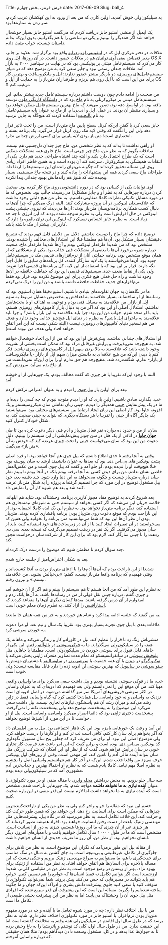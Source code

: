 Title: فرش قرمز، بخش چهارم
date: 2017-06-09
Slug: ball_4




به سیلیکون‌ولی خوش آمدید. اولین کاری که من بعد از ورود به این کهکشان غریب کردم، سر زدن به ستاره‌ها بود.

یک ایمیل از منشی استیو جابز دریافت کردم که می‌گفت استیو جابز بسیار خوشحال خواهد شد اگر همدیگر را ببینیم و یکی دو ساعتی را با هم بگذرانیم. بدون این‌که بدانم داستان چیست، جواب مثبت دادم.

ملاقات در دفتر مرکزی اپل که در <abbr title="Infinity Loop Drive">اینفینیتی لوپ درایو</abbr > واقع بود برگزار شد. علاوه بر جابز، مدیر فنی‌اش یعنی <abbr title="Avie Tevanian">آوی توانیان</abbr > هم در ملاقات حضور داشت. در آن روزها، اپل روی OS X کار می‌کرد که سیستم‌عامل مبتنی بر یونیکسی بود که در نهایت در سپتامبر ۲۰۰۰ به بازار آمد. ملاقات چندان رسمی نبود و جابز سعی کرد به من توضیح دهد که در دنیای سیستم‌عامل‌های رومیزی، دو بازیگر بیشتر حضور ندارند: اپل و مایکروسافت و بهترین کار برای من این است که با اپل روی هم بریزم و طرفداران متن‌باز را به حمایت از اپل و OS X ترغیب کنم.

من صحبت را ادامه دادم چون دوست داشتم درباره سیستم‌عامل جدید بیشتر بدانم. این سیستم‌عامل مبتنی بر میکروکرنلی به نام <abbr title="Mach - همان‌طور که در اینجا گفته شده، میکروکرنلی بود که در دانشگاه کارنگی ملون توسعه یافت. این پروژه به جایی نرسید و با کنار گذاشتن ایده میکروکرنل، پایه‌ای شد برای کرنل‌های مونولیتیک سیستم‌عامل‌های مدرنی همچون OS X.">ماخ</abbr > بود که در <abbr title="Carnegie Mellon University">دانشگاه کارنگی ملون</abbr > توسعه یافته بود. در اواسط دهه نود، تصور می‌شد که ماخ بهترین سیستم‌عامل ممکن خواهد بود و بسیاری منتظر آن بودند. در عمل، اپل و آی.بی.ام. از ماخ به عنوان پایه سیستم‌عاملی به نام <abbr title="Taligent">تالیجنت</abbr > استفاده کردند که هیچ‌گاه به جایی نرسید.

جابز سعی کرد با گفتن این‌که کرنل سطح پایین ماخ متن‌باز است، من را تحت تاثیر قرار دهد ولی این را نگفت که وقتی لایه مک روی کرنل قرار می‌گیرد، یک برنامه بسته و انحصاری است؛ متن‌باز بودن لایه پایینی برای کسی ارزش چندانی ندارد.

او راهی نداشت تا بداند که به نظر شخصی من، ماخ چیز چندان دل‌چسبی هم نیست. صادقانه بگویم که به نظر من، ماخ چیز چرتی است. ماخ حاوی همه مشکلات ممکنی است که یک طراح احتمال دارد بکند و البته چند اشتباه طراحی جدید هم دارد. یکی از انتقادات همیشگی به میکروکرنل، سرعت کند آن بوده است و به همین خاطر افراد زیادی روی این مساله تحقیق کرده‌اند که چگونه می‌توان راندمان این سیستم‌ها را ارتقا داد. طراحان ماخ سعی کردند همه این پیشنهادات را پیاده کنند و در نتیجه ماخ سیستمی بسیار پیچیده شد که هنوز هم راندمانش بهبود چندانی پیدا نکرده.

آوی توانیان یکی از کسانی بود که در دوره دانشجویی روی ماخ کار کرده بود. صحبت کردن درباره چیزهایی که به نظر او و جابز مشکل‌زا می‌رسیدند جالب بود. بخصوص که ما در مورد مسایل تکنیکی نظرات کاملا متفاوتی داشتیم. به نظر من هیچ دلیلی وجود نداشت که علاقه‌مندان لینوکس در آن پروژه مشارکت کنند. البته درک می‌کنم که چرا آن‌ها به دنبال کسب همکاری برنامه‌نویسان متن‌باز بودند؛ آن‌ها می‌دیدند که نیروی جنبشی پشت لینوکس در حال افزایش است ولی به نظرم متوجه نشده بودند که این انرژی تا چه حد زیاد است. به نظرم جابز احساس نمی‌کرد که لینوکس این توان بالقوه را دارد که کاربرانی بیشتر از مک داشته باشد.

توضیح دادم که چرا ماخ را دوست نداشتم. دلایل من دلایلی قابل فهم بودند که تشریح دقیقشان بسیار مشکل بود. آن‌ها هم مطمئنا قبلا این استدلال‌های مخالف را شنیده بودند. مشخص بود که من شدیدا طرفدار لینوکس بودم و آن‌ها شدیدا طرفدار ماخ. صحبت درباره شیوه برخورد آن‌ها با بعضی از مشکلات فنی جذاب بود. یکی از مشکلاتی که از همان موقع مشخص بود، برنامه حمایتی آنان از نرم‌افزارهای قدیمی مک در سیستم‌عامل جدید بود. آن‌ها می‌خواستند با یک لایه سازگار کننده، کل برنامه‌های سابق را قابل اجرا نگه دارند. قرار بر این بود که با استفاده از این لایه، کل برنامه‌های قدیمی اجرا شوند. ولی یکی از نقاط ضعف جدی سیستم‌های قدیمی این بود که حفاظت حافظه در آن‌‌ها وجود نداشت و راه حل فعلی هیچ فکری برای این موضوع نکرده بود. قرار بود فقط نرم‌افزارهای جدید، حفاظت حافظه داشته باشند و من این را درک نمی‌کردم.

ما در نگاهمان به جهان تفاوت‌های بنیادی داشتیم. استیو دقیقا همان استیوی بود که رسانه‌ها از او ساخته‌اند. بسیار علاقه‌مند به اهدافش و به‌خصوص مسایل مربوط به سهم اپل از بازار. من علاقه‌مند به مسایل فنی بودم و توجهی به اهداف او یا بحث‌هایش نداشتم. استدلال اصلی او این بود که اگر من به دنبال بازار کامپیوترهای رومیزی هستم، باید با او متحد شوم. جواب من این بود: چرا باید علاقه‌مند به این بازار باشم؟ و چرا باید علاقه‌مند به ماجرای اپل باشم؟ به نظرم در دنیای اپل هیچ‌چیز جذابی وجود ندارد و هدف من هم تسخیر دنیای کامپیوترهای رومیزی نیست (البته شکی نیست که این امر اتفاق خواهد افتاد ولی هدف من نبوده است).

او استدلال‌های چندانی نداشت. پیش‌فرض او این بود که من از این اتحاد خوشحال خواهم شد. به هیچ‌وجه نمی‌پذیرفت و برایش غیرقابل درک بود که ممکن است بخشی از بشریت وجود داشته باشد که علاقه‌مند به بالا بردن سهم اپل از کامپیوترهای رومیزی نباشد. فکر کنم با دیدن این‌که من هیچ علاقه‌ای به دانستن میزان سهم اپل از بازار -یا مایکروسافت از بازار- ندارم، شگفت‌زده شد. به‌هیچ‌وجه هم حق ندارم او را برای این‌که نمی‌دانست من از ماخ بدم می‌آید، سرزنش کنم.

البته با وجود این‌که تقریبا با هر چیزی که گفت مخالف بودم، یک جورهایی از او خوشم آمد.

بعد برای اولین بار <abbr title="Bill Joy">بیل جوی</abbr > را دیدم و به عنوان اعتراض ترکش کردم.

خب. بگذارید صادق باشیم. اولین باری که او را دیدم متوجه نبودم که چه کسی را دیده‌ام. ما در یک پیش‌نمایش <abbr title="Jini">جینی</abbr > همدیگر را دیدیم. جینی زبان تعاملی سان میکروسیستمز و یک افزونه جاوا بود. کار اصلی این زبان ایجاد ارتباط بین سیستم‌های مختلف بود. می‌توانستید یک چاپگر آگاه از جینی را تقریبا با هر دستگاه دیگری که بتواند به جینی صحبت کند، به شکل خودکار کنترل کنید.

سان، از من و حدود ده دوازده نفر فعال متن‌باز و آدم فنی دیگر دعوت کرده بود تا طی <abbr title="Java World">**جهان جاوا**</abbr > در اتاقی از یک هتل در سن جونز پیش‌نمایشی از این سیستم را ببینیم. دلیل دعوت من این بود که سان می‌خواست جینی را تحت چیزی عرضه کند که خودش به آن «متن‌باز» می‌گفت.

وقتی به آنجا رفتم تا حدی اطلاع داشتم که بیل جوی هم آنجا خواهد بود. او فرد اصلی پشت یونیکس‌های بی.اس.دی. بود که بعدها به عنوان دانشمند ارشد به سان پیوسته بود. قبلا هیچ‌وقت او را ندیده بودم. او جلو آمد و گفت که بیل جوی است و من عکس‌العمل خاصی نشان ندادم. من برای دیدن کسی به آنجا نرفته بودم بلکه در آنجا بودم تا ببینم نظر سان درباره متن‌باز چیست و چگونه می‌خواهد به این دنیا وارد شود. چند دقیقه بعد، خود بیل مشغول توضیح در این مورد که چرا تصمیم گرفته‌اند پروژه را به شکل متن‌باز عرضه کنند شد و بعد هم شیوه کار آن را نمایش داد.

بعد شروع کردند به توضیح مفاد مجوز کاربری برنامه. وحشتناک بود. شاید هم ابلهانه. خلاصه جریان این می‌شد که اگر کسی بخواهد از سیستم حتی به شیوه‌ای نیمه‌تجاری هم استفاده کند، دیگر برنامه متن‌باز نخواهد بود. به نظرم این یک ایده کاملا احمقانه بود. از این ناراحت بودم که موقع دعوت روی متن‌باز بودن برنامه پافشاری کرده بودند. متن‌باز بودن از نظر آن‌ها این بود که شما می‌توانستید متن برنامه را بخوانید ولی همین که می‌خواستید در آن تغییرات ایجاد کنید یا از آن در زیرساخت‌های خود استفاده کنید، باید از سان مجوز می‌گرفتید. اگر یک نفر در ردهت تصمیم می‌گرفت که نسخه بعدی سی دی ردهت را با جینی سازگار کند، لازم بود که برای این کار از شرکت سان درخواست مجوز کند.

چند سوال کردم تا مطمئن شوم که موضوع را درست درک کرده‌ام.

بعد به شکلی اعتراض‌آمیز از جلسه خارج شدم.

شدیدا از این ناراحت بودم که آن‌ها آدم‌ها را با ادعای متن‌باز بودن به آنجا کشیده‌اند و وقتی فهمیدم که برنامه واقعا متن‌باز نیست، گفتم: «بی‌خیالش بشوید. من علاقه‌مند نیستم.» و بیرون رفتم.

به نظرم این طور آمد که من آنجا هستم تا هم سیستم را ببینم و هم اگر از آن خوشم آمد و چیزی گفتم، درباره جینی نقل قولی از من در رسانه‌ها باشد. به آن‌ها پاتک زدم و امیدوارم از آن درس گرفته باشند. بعدها کسان دیگری آن‌ها را متقاعد کردند که <abbr title="Star Office - بسته نرم‌افزارهای اداری شرکت سان میکروسیستمز.">استارآفیس</abbr > را آزاد کنند. به نظرم زمان معلم خوبی است.

به من گفتند که جلسه ادامه پیدا کرد و شام هم خوردند و به جز من همه همان جا ماندند.

ملاقات بعدی با بیل جوی تجربه بسیار بهتری بود. تقریبا یک سال و نیم بعد، او مرا دعوت به خوردن سوشی کرد.

منشی‌اش زنگ زد تا قرار را تنظیم کند. بیل در کلورادو کار و زندگی می‌کند و ماهانه یک هفته را در سیلیکون‌ولی می‌گذراند. ما به <abbr title="Fuki Sushi">فوکی‌سوشی</abbr > در <abbr title=" Palo Alto">پالوآلتو</abbr > رفتیم. این یکی از جاهای قابل قبول برای سوشی خوردن در سیلیکون‌ولی است. مطمئنا با جاهایی مثل <abbr title="Blowfish Sushi">بلوفیش سوشی</abbr > در سانفرانسیسکو که تمام مدت تصاویر متحرک ژاپنی پخش می‌کند یا <abbr title="Tokyo Go Go">توکیو گوگو</abbr > در <abbr title="Mission">میژن</abbr > با آن همه جمعیت یا <abbr title="Sushi Ran">سوشی رن</abbr > در <abbr title=" Sausalito">ساوسالیتو</abbr > با مشتریان مهمش یا <abbr title="Seto Sushi">ستو سوشی</abbr > در <abbr title=" Sunnyvale">سانیویل</abbr > که بهترین سوشی تُن ادویه زده را دارد قابل مقایسه نیست؛ ولی خوب است.

خب، ما در فوکی سوشی نشسته بودیم و بیل داشت سعی‌ می‌کرد برای ما <abbr title="سس تند سوشی که در بهترین حالت از گیاهی به همین نام گرفته می‌شود.">واسابی</abbr > واقعی مهیا کند. من آن موقع این را نمی‌دانستم ولی بعد فهمیدم که ادویه‌ای که به عنوان واسابی در اکثر سوشی فروشی‌های آمریکا سر میز گذاشته می‌شود،‌ در اصل ادویه‌ای است نزدیک به واسابی و نه خود واسابی. بیل همان‌جا کشف کرد که گیاه واسابی فقط در ژاپن رشد می‌کند و میزان رشد آن‌ هم پاسخگوی نیازهای تجاری نیست. بیل داشت سعی می‌کرد این موضوع را به پیشخدمت توضیح دهد ولی پیشخدمت نکته را نمی‌گرفت. پیشخدمت دختری ژاپنی بود که دائما اصرار می‌کرد واسابی، واسابی است. بیل از او خواست تا در این مورد از آشپزها توضیح بخواهد.

این آمد و رفت یک جورهایی بامزه بود. این یک ناهار اجتماعی بود. بیل به من اطمینان داد که اگر بخواهم برای سان کار کنم، کافی است لب تر کنم و او کارها را درست خواهد کرد. ولی موضوع اصلی این نبود. او برای من تعریف کرد که چطور پنج سال مسوول نگهداری کد یونیکس بی‌.اس.دی. بوده است و برایم گفت که این امر باعث شد فرصت کار تجاری خوبی در سان برایش فراهم شود. گفت که از نظر او، این امکان که شرکت بزرگی مثل سان بتواند آینده مالی آدم را تامین کند، امر مهمی است. وقتی از روزهای اول یونیکس حرف می‌زد من واقعا جذب شدم. این‌که در آخر کار هم نتوانستیم واسابی اصل را بچشیم به نظرم اصلا مهم نیامد. کاملا یادم هست که به نظرم او احتمالا بهترین و جذاب‌ترین آدم مشهوری آمد که در سیلیکون‌ولی دیده بودم.

سه سال جلو برویم. به محض برداشتن <abbr title="Wired magazine - مجله تکنولوژیک که این روزها سایتی هم به همین نام را اداره می‌کند.">مجله وایرد</abbr >، با مقاله منفی او در مورد تکنولوژی با عنوان **آینده نیازی به ما نخواهد داشت** مواجه شدم. یک جورهایی ناراحت شدم. مشخص است که آینده نیازی به ما نخواهد داشت اما لازم نیست این‌قدر منفی در این باره صحبت کنیم.

حسم این نبود که مقاله را جر و واجر کنم ولی به نظر من یکی از ناراحت‌کننده‌ترین چیزهایی که ممکن است برای انسانیت رخ دهد، این خواهد بود که همین طور حرکت کند و حرکت کند. این خلاف تکامل است. به نظر می‌رسید که در نگاه بیل، پیشرفت‌هایی مثل مهندسی ژنتیک باعث از دست رفتن انسانیت خواهند بود. افراد همیشه تصور کرده‌اند که هر چیزی غیر از آن چیزی که ما این روزها هستیم، چیزی به دور از انسانیت است. مشخص است که ما در طول ۱۰۰۰۰ سال تکامل خواهیم یافت و با معیارهای امروز، دیگر انسان نخواهیم بود. از نظر من، آن‌ روز ما تعریف جدیدی از انسان خواهیم داشت.

از مقاله بیل این طور برمی‌آمد که نگران این موضوع است. به نظر من تلاش برای جلوگیری از تکامل، غیرطبیعی و بی‌نتیجه است. به جای گشتن به دنبال دو سگ مناسب برای جفت‌گیری با هم، ما می‌توانیم به سراغ مهندسی ژنتیک برویم و شکی نیست که این مساله بالاخره برای انسان‌ها هم اتفاق خواهد افتاد. به نظر من استفاده از ژنتیک برای بهبود نژاد، بهتر از زیستن در وضع موجود است. به نظر من در مقیاسی کلی‌تر، شدیدا ارزشمند است اگر بتوانیم تکامل نه فقط انسان‌ها که جوامع را هم تضمین کنیم. جوامع هم باید بتوانند در مسیرهایی که حس می‌کنند پیش بروند. شما نمی‌توانید تکنولوژی را متوقف کنید یا سعی‌ کنید جلوی پیشرفت دانش بشری و ادراک این‌که جهان و ما چگونه ساخته شده‌ایم را بگیرید. مساله این است که این پیشرفت آن قدر سریع شده که افرادی مثل بیل جوی آن را وحشتناک می‌یابند؛ اما به نظر من این پیشرفت بخشی طبیعی از تکامل ما است.

من با بیل اختلاف نظر دارم؛ چه در مورد شیوه تعامل ما با آینده و چه در مورد مفهوم متن‌باز بودن نرم‌افزار. با استیو جابز در مورد تکنولوژی اختلاف نظر دارم. شاید به نظر برسد که در طول سال اول اقامتم در سیلیکون‌ولی همه وقتم به مخالفت گذشته است اما این حقیقت ندارد. من در طول سال اول، کلی کد نوشتم و پاتریشیا را به باغ وحش بردم تا به حیوان‌ها غذا بدهد و در کل، مشغول وسعت دادن دیدگاهم بودم؛ مثلا همان حقیقتی که درباره واسابی آموختم.

